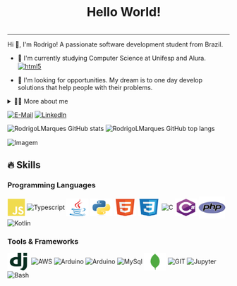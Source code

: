 <!-- Title -->
<div id="user-content-toc">
  <ul align="center">
    <summary><h1 style="display: inline-block">Hello World!</h1></summary>
</div>
   
---
   
<!-- Presentation -->
<p>
  Hi 👋, I'm Rodrigo! A passionate software development student from Brazil.

  - 🌱 I'm currently studying Computer Science at Unifesp and Alura. <a href="https://cursos.alura.com.br/user/rodrigolopes-m2005">
    <img align="center" alt="html5" src="https://imgs.search.brave.com/5z0jG7Fgap8NIbCVZf7wVbWH0kgiuvUcwsT2svUNKzo/rs:fit:500:0:0/g:ce/aHR0cHM6Ly93d3cu/YWx1cmEuY29tLmJy/L2Fzc2V0cy9pbWcv/Zm9ybWFjYW8vc3Rl/cC1hbHVyYS1tYWlz/LjE2ODY3NDQ4ODEu/c3Zn.svg" width="30" />
</a>

  - 🔭 I'm looking for opportunities. My dream is to one day develop solutions that help people with their problems.
</p>

<!-- Dropdown -->
<details>
    <summary>👨‍💻 More about me</summary>

   - 💬 I'm 18 years old, currently living in Brazil. I'm learning English and entered the world of computing by choosing to pursue high school along with a computer technician program. I have experience in backend development and working with microcontrollers. So far, the main technologies I've used include Node.js, Python, AWS, and C++.

   - ⚡ I enjoy reading, whether it's a good fiction or fantasy book, and also watching movies and playing games! I believe that our personal interests contribute to a more nuanced understanding of things and help in problem-solving.
</details>

<!-- Links -->
[![E-Mail](https://img.shields.io/badge/-Gmail-%23333?style=for-the-badge&logo=gmail&logoColor=white)](mailto:rodrigolopes.m2005@gmail.com)
[![LinkedIn](https://img.shields.io/badge/-LinkedIn-%230077B5?style=for-the-badge&logo=linkedin&logoColor=white)](https://www.linkedin.com/in/rodrigo-marques-1981ab220/)

<!-- GithubStats -->
![RodrigoLMarques GitHub stats](https://github-readme-stats.vercel.app/api?username=rodrigolmarques&show_icons=true&theme=gruvbox)
![RodrigoLMarques GitHub top langs](https://github-readme-stats.vercel.app/api/top-langs/?username=RodrigoLMarques&layout=compact&langs_count=7&theme=gruvbox)

<!-- GIF -->
<p align="left">
  <img align="center" src="https://i.pinimg.com/originals/7d/07/a2/7d07a255678962d30d8717dcf5dbd266.gif" alt="Imagem">
</p>

## 🔥 Skills
<!-- Skills: Programming Languages -->
  <div style="flex-basis: 48%;">
    <h3>Programming Languages</h3>
    <img align="center" alt="Javascript" height="40" width="="" src="https://raw.githubusercontent.com/devicons/devicon/master/icons/javascript/javascript-plain.svg">
    <img align="center" alt="Typescript" height="40" width="="" src="https://cdn.jsdelivr.net/gh/devicons/devicon/icons/typescript/typescript-original.svg" /> 
     <img align="center" alt="Java" height="40" width="50" src="https://raw.githubusercontent.com/devicons/devicon/master/icons/java/java-original.svg">
    <img align="center" alt="Python" height="40" width="50" src="https://raw.githubusercontent.com/devicons/devicon/master/icons/python/python-original.svg">
    <img align="center" alt="HTML" height="40" width="50" src="https://raw.githubusercontent.com/devicons/devicon/master/icons/html5/html5-original.svg">
    <img align="center" alt="CSS" height="40" width="50" src="https://raw.githubusercontent.com/devicons/devicon/master/icons/css3/css3-original.svg">
    <img align="center" alt="C" height="40" width="50" src="https://cdn.jsdelivr.net/gh/devicons/devicon/icons/c/c-original.svg">
    <img align="center" alt="Csharp" height="40" width="50" src="https://raw.githubusercontent.com/devicons/devicon/master/icons/csharp/csharp-original.svg">
    <img align="center" alt="PHP" height="50" width="60" src="https://raw.githubusercontent.com/devicons/devicon/master/icons/php/php-original.svg">
    <img align="center" alt="Kotlin" height="60" width="70" src="https://cdn.jsdelivr.net/gh/devicons/devicon/icons/kotlin/kotlin-original-wordmark.svg">
  </div>
  
  <!-- Skills: Tools & Frameworks -->
  <div style="flex-basis: 48%;">
    <h3>Tools & Frameworks</h3>
    <img align="center" alt="Rodrigo-Django" height="40" width="50" src="https://raw.githubusercontent.com/devicons/devicon/master/icons/django/django-plain.svg">
    <img align="center" alt="AWS" height="40" width="50" src="https://cdn.jsdelivr.net/gh/devicons/devicon@latest/icons/amazonwebservices/amazonwebservices-original-wordmark.svg">
    <img align="center" alt="Arduino" height="40" width="50" src="https://cdn.jsdelivr.net/gh/devicons/devicon/icons/arduino/arduino-original-wordmark.svg">
    <img align="center" alt="Arduino" height="40" width="50" src="https://cdn.jsdelivr.net/gh/devicons/devicon/icons/androidstudio/androidstudio-original.svg" />  
    <img align="center" alt="MySql" height="40" width="50" src="https://cdn.jsdelivr.net/gh/devicons/devicon@latest/icons/mysql/mysql-original.svg">
    <img align="center" alt="MongoDB" height="40" width="50" src="https://raw.githubusercontent.com/devicons/devicon/master/icons/mongodb/mongodb-plain.svg">
    <img align="center" alt="GIT" height="30" width="40" src="https://cdn.jsdelivr.net/gh/devicons/devicon/icons/git/git-original.svg">
    <img align="center" alt="Jupyter" height="30" width="40" src="https://cdn.jsdelivr.net/gh/devicons/devicon/icons/jupyter/jupyter-original.svg">
    <img align="center" alt="Bash" height="30" width="40" src="https://cdn.jsdelivr.net/gh/devicons/devicon/icons/bash/bash-original.svg">
  </div>
  
